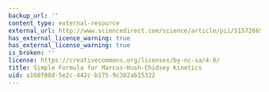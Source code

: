 ```yaml
---
backup_url: ''
content_type: external-resource
external_url: http://www.sciencedirect.com/science/article/pii/S1572665714004330
has_external_licence_warning: true
has_external_license_warning: true
is_broken: ''
license: https://creativecommons.org/licenses/by-nc-sa/4.0/
title: Simple Formula for Marcus-Hush-Chidsey Kinetics
uid: a160f08d-5e2c-442c-b175-9c382ab15322
---
```

